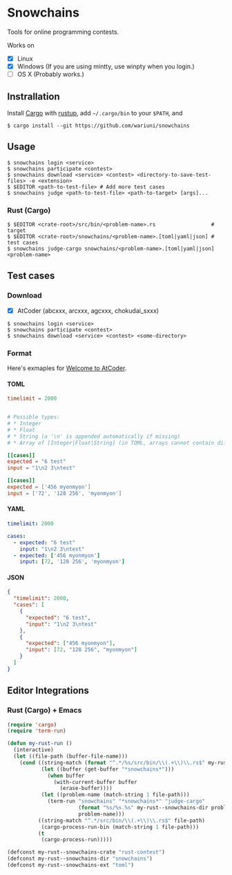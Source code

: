 # Snowchains

Tools for online programming contests.

Works on
- [x] Linux
- [x] Windows (If you are using mintty, use winpty when you login.)
- [ ] OS X (Probably works.)

## Instrallation

Install [Cargo](https://github.com/rust-lang/cargo) with
[rustup](https://github.com/rust-lang-nursery/rustup.rs),
add `~/.cargo/bin` to your `$PATH`, and

```console
$ cargo install --git https://github.com/wariuni/snowchains
```

## Usage

```console
$ snowchains login <service>
$ snowchains participate <contest>
$ snowchains download <service> <contest> <directory-to-save-test-files> -e <extension>
$ $EDITOR <path-to-test-file> # Add more test cases
$ snowchains judge <path-to-test-file> <path-to-target> [args]...
```

### Rust (Cargo)

```console
$ $EDITOR <crate-root>/src/bin/<problem-name>.rs                  # target
$ $EDITOR <crate-root>/snowchains/<problem-name>.[toml|yaml|json] # test cases
$ snowchains judge-cargo snowchains/<problem-name>.[toml|yaml|json] <problem-name>
```

## Test cases

### Download

- [x] AtCoder (abcxxx, arcxxx, agcxxx, chokudai_sxxx)

```console
$ snowchains login <service>
$ snowchains participate <contest>
$ snowchains download <service> <contest> <some-directory>
```

### Format

Here's exmaples for [Welcome to AtCoder](http://practice.contest.atcoder.jp/tasks/practice_1).

#### TOML

```toml
timelimit = 2000


# Possible types: 
# * Integer
# * Float
# * String (a '\n' is appended automatically if missing)
# * Array of [Integer|Float|String] (in TOML, arrays cannot contain different types of data)

[[cases]]
expected = "6 test"
input = "1\n2 3\ntest"

[[cases]]
expected = ['456 myonmyon']
input = ['72', '128 256', 'myonmyon']
```

#### YAML
```yaml
timelimit: 2000

cases:
  - expected: "6 test"
    input: "1\n2 3\ntest"
  - expected: ['456 myonmyon']
    input: [72, '128 256', 'myonmyon']
```

#### JSON

```json
{
  "timelimit": 2000,
  "cases": [
    {
      "expected": "6 test",
      "input": "1\n2 3\ntest"
    },
    {
      "expected": ["456 myonmyon"],
      "input": [72, "128 256", "myonmyon"]
    }
  ]
}
```

## Editor Integrations

### Rust (Cargo) + Emacs

```lisp
(require 'cargo)
(require 'term-run)

(defun my-rust-run ()
  (interactive)
  (let ((file-path (buffer-file-name)))
    (cond ((string-match (format "^.*/%s/src/bin/\\(.+\\)\\.rs$" my-rust--snowchains-crate) file-path)
           (let ((buffer (get-buffer "*snowchains*")))
             (when buffer
               (with-current-buffer buffer
                 (erase-buffer))))
           (let ((problem-name (match-string 1 file-path)))
             (term-run "snowchains" "*snowchains*" "judge-cargo"
                       (format "%s/%s.%s" my-rust--snowchains-dir problem-name my-rust--snowchains-ext)
                       problem-name)))
          ((string-match "^.*/src/bin/\\(.+\\)\\.rs$" file-path)
           (cargo-process-run-bin (match-string 1 file-path)))
          (t
           (cargo-process-run)))))

(defconst my-rust--snowchains-crate "rust-contest")
(defconst my-rust--snowchains-dir "snowchains")
(defconst my-rust--snowchains-ext "toml")
```
